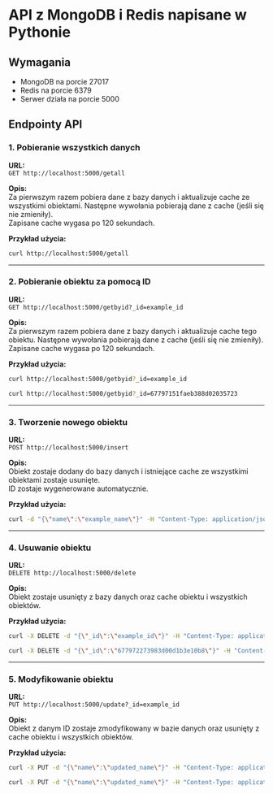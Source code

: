 # API z MongoDB i Redis napisane w Pythonie

## Wymagania
- MongoDB na porcie 27017
- Redis na porcie 6379
- Serwer działa na porcie 5000

## Endpointy API

### 1. Pobieranie wszystkich danych
**URL:**  
`GET http://localhost:5000/getall`

**Opis:**  
Za pierwszym razem pobiera dane z bazy danych i aktualizuje cache ze wszystkimi obiektami. Następne wywołania pobierają dane z cache (jeśli się nie zmieniły).  
Zapisane cache wygasa po 120 sekundach.

**Przykład użycia:**
```bash
curl http://localhost:5000/getall
```

---

### 2. Pobieranie obiektu za pomocą ID
**URL:**  
`GET http://localhost:5000/getbyid?_id=example_id`

**Opis:**  
Za pierwszym razem pobiera dane z bazy danych i aktualizuje cache tego obiektu. Następne wywołania pobierają dane z cache (jeśli się nie zmieniły).  
Zapisane cache wygasa po 120 sekundach.

**Przykład użycia:**
```bash
curl http://localhost:5000/getbyid?_id=example_id
```
```bash
curl http://localhost:5000/getbyid?_id=67797151faeb388d02035723
```

---

### 3. Tworzenie nowego obiektu
**URL:**  
`POST http://localhost:5000/insert`

**Opis:**  
Obiekt zostaje dodany do bazy danych i istniejące cache ze wszystkimi obiektami zostaje usunięte.  
ID zostaje wygenerowane automatycznie.

**Przykład użycia:**
```bash
curl -d "{\"name\":\"example_name\"}" -H "Content-Type: application/json" http://localhost:5000/insert
```

---

### 4. Usuwanie obiektu
**URL:**  
`DELETE http://localhost:5000/delete`

**Opis:**  
Obiekt zostaje usunięty z bazy danych oraz cache obiektu i wszystkich obiektów.

**Przykład użycia:**
```bash
curl -X DELETE -d "{\"_id\":\"example_id\"}" -H "Content-Type: application/json" http://localhost:5000/delete
```
```bash
curl -X DELETE -d "{\"_id\":\"677972273983d00d1b3e10b8\"}" -H "Content-Type: application/json" http://localhost:5000/delete
```

---

### 5. Modyfikowanie obiektu
**URL:**  
`PUT http://localhost:5000/update?_id=example_id`

**Opis:**  
Obiekt z danym ID zostaje zmodyfikowany w bazie danych oraz usunięty z cache obiektu i wszystkich obiektów.

**Przykład użycia:**
```bash
curl -X PUT -d "{\"name\":\"updated_name\"}" -H "Content-Type: application/json" http://localhost:5000/update?_id=example_id
```
```bash
curl -X PUT -d "{\"name\":\"updated_name\"}" -H "Content-Type: application/json" http://localhost:5000/update?_id=67797151faeb388d02035723
```
